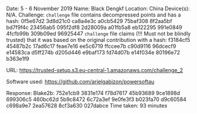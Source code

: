 Date: 5 - 6 November 2019
Name: Black Dengkf
Location: China
Device(s): N/A.
Challenge:
`challenge` file contains decompressed points and has a hash:
        0f5e67d2 3d8d21c0 ca8a4e3c a0cb5429 
        75baf308 8f2aa5bf bd7f9f4c 23456ab5 
        095f2df8 2d28009a a01fb5a8 eb122295 
        991e0849 4fcfb99b 309b09ed 96925447 
`challenge` file claims (!!! Must not be blindly trusted) that it was based on the original contribution with a hash:
        f3184cf5 45487b2c 17ad6c17 feae7e16 
        ee5c6719 ffccee7b c90d9116 96dcecf9 
        e14583ca d5ff274b d205d446 e9baf173 
        fd74d07b e14f034e 80196e72 b363e1f9

URL: https://trusted-setup.s3.eu-central-1.amazonaws.com/challenge_2

Software used: https://github.com/arielgabizon/powersoftau

Response:
	Blake2b:
	    752e1cb9 3831e174 f78d7617 45b93689 
        9ce1898d 699306c5 460bc62d 5b9c8472 
        6c72a3ef 9e0fe3f3 b023fa70 d9c60584 
        c698a9e7 2ea57628 8cf3a630 027dabce 
Time taken: 93 minutes